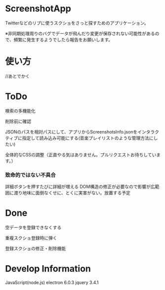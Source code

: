 # ScreenshotApp

Twitterなどのリプに使うスクショをさっと探すためのアプリケーション。

※非同期処理周りのバグでデータが飛んだり変更が保存されない可能性があるので、頻繁に発生するようでしたら報告をお願いします。

# 使い方

//あとでかく

# ToDo

検索の多機能化

削除前に確認

JSONのパスを相対パスにして、アプリからScreenshotsInfo.jsonをインタラクティブに指定して読み込み可能にする(音楽プレイリストのような管理方法にしたい)

全体的なCSSの調整（正直やる気はありません。プルリクエストお待ちしています。）

### 致命的ではない不具合

詳細ボタンを押すたびに詳細が増える
  DOM構造の修正が必要なので影響が広範囲に渡り地味に面倒なくせに、とくに実害がない。放置する予定

# Done

空データを登録できなくする

重複スクショ登録時に弾く

登録スクショの修正・削除機能

# Develop Information

JavaScript(node.js)
electron 6.0.3
jquery 3.4.1